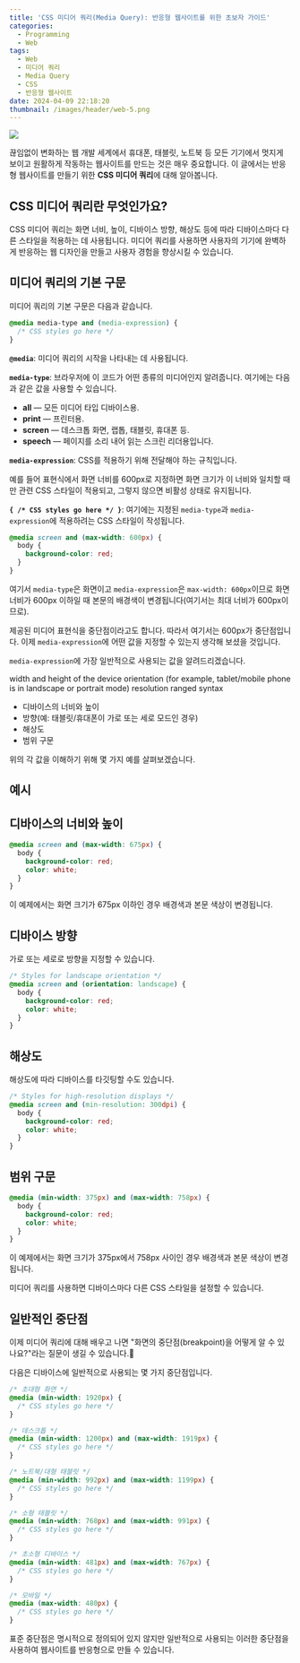 ```yaml
---
title: 'CSS 미디어 쿼리(Media Query): 반응형 웹사이트를 위한 초보자 가이드'
categories:
  - Programming
  - Web
tags:
  - Web
  - 미디어 쿼리
  - Media Query
  - CSS
  - 반응형 웹사이트
date: 2024-04-09 22:18:20
thumbnail: /images/header/web-5.png
---
```


![](/images/header/web-7.png)

끊임없이 변화하는 웹 개발 세계에서 휴대폰, 태블릿, 노트북 등 모든 기기에서 멋지게 보이고 원활하게 작동하는 웹사이트를 만드는 것은 매우 중요합니다. 이 글에서는 반응형 웹사이트를 만들기 위한 **CSS 미디어 쿼리**에 대해 알아봅니다.

## CSS 미디어 쿼리란 무엇인가요?

CSS 미디어 쿼리는 화면 너비, 높이, 디바이스 방향, 해상도 등에 따라 디바이스마다 다른 스타일을 적용하는 데 사용됩니다. 미디어 쿼리를 사용하면 사용자의 기기에 완벽하게 반응하는 웹 디자인을 만들고 사용자 경험을 향상시킬 수 있습니다.

## 미디어 쿼리의 기본 구문

미디어 쿼리의 기본 구문은 다음과 같습니다.

```css
@media media-type and (media-expression) {
  /* CSS styles go here */
}
```

**`@media`**: 미디어 쿼리의 시작을 나타내는 데 사용됩니다.

**`media-type`**: 브라우저에 이 코드가 어떤 종류의 미디어인지 알려줍니다. 여기에는 다음과 같은 값을 사용할 수 있습니다.

- **all** — 모든 미디어 타입 디바이스용.
- **print** — 프린터용.
- **screen** — 데스크톱 화면, 랩톱, 태블릿, 휴대폰 등.
- **speech** — 페이지를 소리 내어 읽는 스크린 리더용입니다.

**`media-expression`**: CSS를 적용하기 위해 전달해야 하는 규칙입니다.

예를 들어 표현식에서 화면 너비를 600px로 지정하면 화면 크기가 이 너비와 일치할 때만 관련 CSS 스타일이 적용되고, 그렇지 않으면 비활성 상태로 유지됩니다.

**`{ /* CSS styles go here */ }`**: 여기에는 지정된 `media-type`과 `media-expression`에 적용하려는 CSS 스타일이 작성됩니다.

```css
@media screen and (max-width: 600px) {
  body {
    background-color: red;
  }
}
```

여기서 `media-type`은 화면이고 `media-expression`은 `max-width: 600px`이므로 화면 너비가 600px 이하일 때 본문의 배경색이 변경됩니다(여기서는 최대 너비가 600px이므로).

제공된 미디어 표현식을 중단점이라고도 합니다. 따라서 여기서는 600px가 중단점입니다. 이제 `media-expression`에 어떤 값을 지정할 수 있는지 생각해 보셨을 것입니다.

`media-expression`에 가장 일반적으로 사용되는 값을 알려드리겠습니다.

width and height of the device
orientation (for example, tablet/mobile phone is in landscape or portrait mode)
resolution
ranged syntax

- 디바이스의 너비와 높이
- 방향(예: 태블릿/휴대폰이 가로 또는 세로 모드인 경우)
- 해상도
- 범위 구문

위의 각 값을 이해하기 위해 몇 가지 예를 살펴보겠습니다.

## 예시

## 디바이스의 너비와 높이

```css
@media screen and (max-width: 675px) {
  body {
    background-color: red;
    color: white;
  }
}
```

이 예제에서는 화면 크기가 675px 이하인 경우 배경색과 본문 색상이 변경됩니다.

## 디바이스 방향

가로 또는 세로로 방향을 지정할 수 있습니다.

```css
/* Styles for landscape orientation */
@media screen and (orientation: landscape) {
  body {
    background-color: red;
    color: white;
  }
}
```

## 해상도

해상도에 따라 디바이스를 타깃팅할 수도 있습니다.

```css
/* Styles for high-resolution displays */
@media screen and (min-resolution: 300dpi) {
  body {
    background-color: red;
    color: white;
  }
}
```

## 범위 구문

```css
@media (min-width: 375px) and (max-width: 758px) {
  body {
    background-color: red;
    color: white;
  }
}
```

이 예제에서는 화면 크기가 375px에서 758px 사이인 경우 배경색과 본문 색상이 변경됩니다.

미디어 쿼리를 사용하면 디바이스마다 다른 CSS 스타일을 설정할 수 있습니다.

## 일반적인 중단점

이제 미디어 쿼리에 대해 배우고 나면 "화면의 중단점(breakpoint)을 어떻게 알 수 있나요?"라는 질문이 생길 수 있습니다.🤔

다음은 디바이스에 일반적으로 사용되는 몇 가지 중단점입니다.

```css
/* 초대형 화면 */
@media (min-width: 1920px) {
  /* CSS styles go here */
}

/* 데스크톱 */
@media (min-width: 1200px) and (max-width: 1919px) {
  /* CSS styles go here */
}

/* 노트북/대형 태블릿 */
@media (min-width: 992px) and (max-width: 1199px) {
  /* CSS styles go here */
}

/* 소형 태블릿 */
@media (min-width: 768px) and (max-width: 991px) {
  /* CSS styles go here */
}

/* 초소형 디바이스 */
@media (min-width: 481px) and (max-width: 767px) {
  /* CSS styles go here */
}

/* 모바일 */
@media (max-width: 480px) {
  /* CSS styles go here */
}
```

표준 중단점은 명시적으로 정의되어 있지 않지만 일반적으로 사용되는 이러한 중단점을 사용하여 웹사이트를 반응형으로 만들 수 있습니다.
